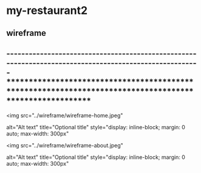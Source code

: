 # my-restaurant2

## wireframe  
-------------------------------------------------------------------------------------------------------*******************************************************************************************************
-------------------------------------------------------------------------------------------------------

<img  src="../wireframe/wireframe-home.jpeg"  

alt="Alt text"
  title="Optional title"
  style="display: inline-block; margin: 0 auto; max-width: 300px"


>
<img  src="../wireframe/wireframe-about.jpeg"

alt="Alt text"
  title="Optional title"
  style="display: inline-block; margin: 0 auto; max-width: 300px"

>

